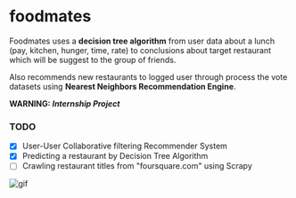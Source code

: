 # foodmates

Foodmates uses a **decision tree algorithm** from user data about a lunch (pay, kitchen, hunger, time, rate)  to conclusions about target restaurant which will be suggest to the group of friends. 

Also recommends new restaurants to logged user through process the vote datasets using **Nearest Neighbors Recommendation Engine**.

**WARNING: _Internship Project_**

### TODO

- [x] User-User Collaborative filtering Recommender System
- [x] Predicting a restaurant by Decision Tree Algorithm
- [ ] Crawling restaurant titles from "foursquare.com" using Scrapy

![gif](https://s2.gifyu.com/images/ezgif.com-optimizefae00eda34ca7b2d.gif)
